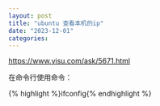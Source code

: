 ```yaml
---
layout: post
title: "ubuntu 查看本机的ip"
date: "2023-12-01"
categories: 
---
```

<p><a href="https://www.yisu.com/ask/5671.html">https://www.yisu.com/ask/5671.html</a></p>

<p>在命令行使用命令：</p>

<div>{% highlight %}ifconfig{% endhighlight %}</div>

